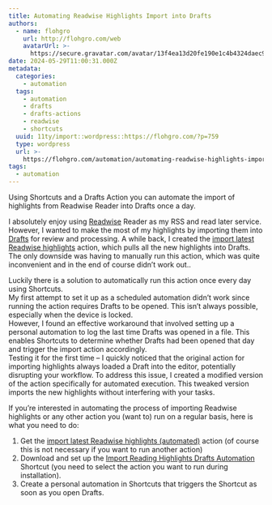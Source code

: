 ```yaml
---
title: Automating Readwise Highlights Import into Drafts
authors:
  - name: flohgro
    url: http://flohgro.com/web
    avatarUrl: >-
      https://secure.gravatar.com/avatar/13f4ea13d20fe190e1c4b4324daec918?s=96&d=mm&r=g
date: 2024-05-29T11:00:31.000Z
metadata:
  categories:
    - automation
  tags:
    - automation
    - drafts
    - drafts-actions
    - readwise
    - shortcuts
  uuid: 11ty/import::wordpress::https://flohgro.com/?p=759
  type: wordpress
  url: >-
    https://flohgro.com/automation/automating-readwise-highlights-import-into-drafts/
tags:
  - automation
---
```

Using Shortcuts and a Drafts Action you can automate the import of highlights from Readwise Reader into Drafts once a day.

I absolutely enjoy using [Readwise](https://readwise.io/i/floh) Reader as my RSS and read later service. However, I wanted to make the most of my highlights by importing them into [Drafts](https://getdrafts.com) for review and processing. A while back, I created the [import latest Readwise highlights](https://directory.getdrafts.com/a/2Mt) action, which pulls all the new highlights into Drafts. The only downside was having to manually run this action, which was quite inconvenient and in the end of course didn’t work out..

Luckily there is a solution to automatically run this action once every day using Shortcuts.  
My first attempt to set it up as a scheduled automation didn’t work since running the action requires Drafts to be opened. This isn’t always possible, especially when the device is locked.  
However, I found an effective workaround that involved setting up a personal automation to log the last time Drafts was opened in a file. This enables Shortcuts to determine whether Drafts had been opened that day and trigger the import action accordingly.  
Testing it for the first time – I quickly noticed that the original action for importing highlights always loaded a Draft into the editor, potentially disrupting your workflow. To address this issue, I created a modified version of the action specifically for automated execution. This tweaked version imports the new highlights without interfering with your tasks.

If you’re interested in automating the process of importing Readwise highlights or any other action you (want to) run on a regular basis, here is what you need to do:

1.  Get the [import latest Readwise highlights (automated)](https://directory.getdrafts.com/a/2Sa) action (of course this is not necessary if you want to run another action)
2.  Download and set up the [Import Reading Highlights Drafts Automation](https://www.icloud.com/shortcuts/4e9f6c7995e94487997b7c2f1a45a696) Shortcut (you need to select the action you want to run during installation).
3.  Create a personal automation in Shortcuts that triggers the Shortcut as soon as you open Drafts.